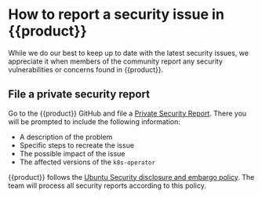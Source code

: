 # How to report a security issue in {{product}}

While we do our best to keep up to date with the latest security issues, we
appreciate it when members of the community report any security vulnerabilities
or concerns found in {{product}}.

## File a private security report

Go to the {{product}} GitHub and file a [Private Security Report]. There you
will be prompted to include the following information:

- A description of the problem
- Specific steps to recreate the issue
- The possible impact of the issue
- The affected versions of the `k8s-operator`

{{product}} follows the [Ubuntu Security disclosure and embargo policy]. The
team will process all security reports according to this policy.

<!-- LINKS -->
[Private Security Report]: https://github.com/canonical/k8s-operator/security/advisories/new
[Ubuntu Security disclosure and embargo policy]:https://ubuntu.com/security/disclosure-policy
